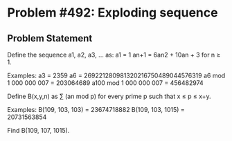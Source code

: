 # Problem #492: Exploding sequence 

## Problem Statement 

Define the sequence a1, a2, a3, ... as:
a1 = 1
an+1 = 6an2 + 10an + 3 for n ≥ 1.

Examples:
a3 = 2359
a6 = 269221280981320216750489044576319
a6 mod 1 000 000 007 = 203064689
a100 mod 1 000 000 007 = 456482974


Define B(x,y,n) as ∑ (an mod p) for every prime p such that x ≤ p ≤ x+y.


Examples:
B(109, 103, 103) = 23674718882
B(109, 103, 1015) = 20731563854

Find B(109, 107, 1015).
